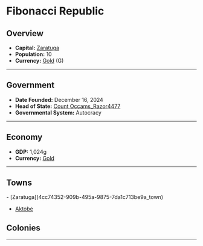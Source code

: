 <!--UNDEDITED FILE, remove this entire line if this file has been edited!-->
# <!--NAME-->Fibonacci Republic<!--NAME-->

## Overview

- **Capital:** <!--CAPITAL_LINK-->[Zaratuga](4cc74352-909b-495a-9875-7da1c713be9a_town)<!--CAPITAL_LINK-->
- **Population:** <!--POPULATION-->10<!--POPULATION-->
- **Currency:** <!--CURRENCY_LINK-->[Gold](Gold_currency)<!--CURRENCY_LINK--> (<!--CURRENCY_ABV-->G<!--CURRENCY_ABV-->)

---

## Government

- **Date Founded:** <!--FOUNDED-->December 16, 2024<!--FOUNDED-->
- **Head of State:** <!--LEADER_TITLE_LINK-->[Count Occams_Razor4477](Occams_Razor4477_user)<!--LEADER_TITLE_LINK-->
- **Governmental System:** <!--GOVERNMENT-->Autocracy<!--GOVERNMENT-->

---

## Economy

- **GDP:** <!--GDP-->1,024g<!--GDP-->
- **Currency:** <!--CURRENCY_LINK-->[Gold](Gold_currency)<!--CURRENCY_LINK-->

---

## Towns

<!--TOWNS-->- [Zaratuga](4cc74352-909b-495a-9875-7da1c713be9a_town)
- [Aktobe](dcafe51a-918c-4aed-86c8-889e4890b23b_town)<!--TOWNS-->

## Colonies

<!--COLONIES--><!--COLONIES-->

---